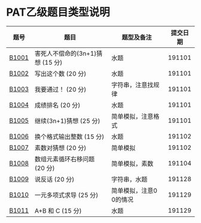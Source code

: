 # PAT乙级题目类型说明
题号|题目|题型及备注|提交日期|
-----|-----|-----|-----|
[B1001](https://github.com/lvqinzhi/PAT-B/blob/master/B1001.cpp)|害死人不偿命的(3n+1)猜想 (15 分)|水题|191101|
[B1002](https://github.com/lvqinzhi/PAT-B/blob/master/B1002.cpp)|写出这个数 (20 分)|水题|191101|
[B1003](https://github.com/lvqinzhi/PAT-B/blob/master/B1003.cpp)|我要通过！ (20 分)|字符串，注意找规律|191101|
[B1004](https://github.com/lvqinzhi/PAT-B/blob/master/B1004.cpp)|成绩排名 (20 分)|水题|191101|
[B1005](https://github.com/lvqinzhi/PAT-B/blob/master/B1005.cpp)|继续(3n+1)猜想 (25 分)|简单模拟，注意格式|191101|
[B1006](https://github.com/lvqinzhi/PAT-B/blob/master/B1006.cpp)|换个格式输出整数 (15 分)|水题|191102|
[B1007](https://github.com/lvqinzhi/PAT-B/blob/master/B1007.cpp)|素数对猜想 (20 分)|简单模拟|191102|
[B1008](https://github.com/lvqinzhi/PAT-B/blob/master/B1008.cpp)|数组元素循环右移问题 (20 分)|简单模拟，素数|191104|
[B1009](https://github.com/lvqinzhi/PAT-B/blob/master/B1009.cpp)|说反话 (20 分)|字符串，水题|191128|
[B1010](https://github.com/lvqinzhi/PAT-B/blob/master/B1010.cpp)|一元多项式求导 (25 分)|简单模拟，注意0 0的情况|191129|
[B1011](https://github.com/lvqinzhi/PAT-B/blob/master/B1011.cpp)|A+B 和 C (15 分)|水题|191129|
